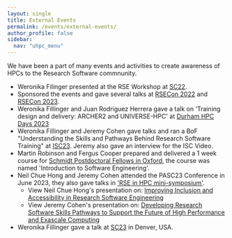 ```yaml
---
layout: single  
title: External Events
permalink: /events/external-events/
author_profile: false
sidebar:
  nav: "uhpc_menu"
---
```


We have been a part of many events and activities to create awareness of HPCs to the Research Software commnunity.  


- Weronika Filinger presented at the RSE Workshop at [SC22](https://us-rse.org/rse-hpc-2022/).
- Sponsored the events and gave several talks at [RSECon 2022](https://rsecon2022.society-rse.org/) and [RSECon 2023](https://rsecon23.society-rse.org/).
- Weronika Fillinger and Juan Rodriguez Herrera gave a talk on 'Training design and delivery: ARCHER2 and UNIVERSE-HPC' at [Durham HPC Days 2023](https://tobiasweinzierl.webspace.durham.ac.uk/research/workshops/durham-hpc-days-spring-2023/)
- Weronika Fillinger and Jeremy Cohen gave talks and ran a BoF "Understanding the Skills and Pathways Behind Research Software Training" at [ISC23](https://app.swapcard.com/widget/event/isc-high-performance-2023/planning/UGxhbm5pbmdfMTIyMDgzNg==). Jeremy also gave an interview for the ISC Video.
- Martin Robinson and Fergus Cooper prepared and delivered a 1 week course for [Schmidt Postdoctoral Fellows in Oxford](https://train.oxrse.uk/), the course was named 'Introduction to Software Engineering'.
- Neil Chue Hong and Jeremy Cohen attended the PASC23 Conference in June 2023, they also gave talks in ['RSE in HPC mini-symposium'](https://pasc23.pasc-conference.org/program/minisymposia/).
    - View Neil Chue Hong's presentation on: [Improving Inclusion and Accessibility in Research Software Engineering](https://linklings.s3.amazonaws.com/organizations/pasc/pasc23/submissions/stype119/d2UN3-msa175s2.pdf)
    - View Jeremy Cohen's presentation on: [Developing Research Software Skills Pathways to Support the Future of High Performance and Exascale Computing](https://linklings.s3.amazonaws.com/organizations/pasc/pasc23/submissions/stype119/wNo2t-msa210s2.pdf)
- Weronika Fillinger gave a talk at [SC23](https://sc23.supercomputing.org/) in Denver, USA.
